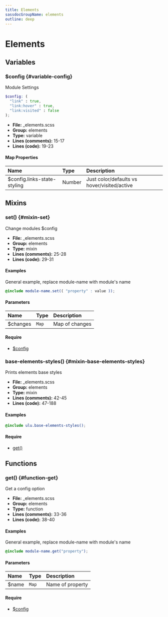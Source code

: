```yaml
---
title: Elements
sassdocGroupName: elements
outline: deep
---
```



# Elements





## Variables




###  $config <Badge text="variable" type="tip" vertical="top" /><Badge text="Map" type="warning" vertical="top" />  {#variable-config} 

  

Module Settings
    
    

``` scss
$config: (
  "link" : true,
  "link:hover" : true,
  "link:visited" : false
);
```
  


<SassdocDetails summaryText="Meta Information">

- **File:** _elements.scss
- **Group:** elements
- **Type:** variable
- **Lines (comments):** 15-17
- **Lines (code):** 19-23

</SassdocDetails>
    
    

#### Map Properties


|Name|Type|Description|
|:--|:--|:--|
|$config.links-state-styling|Number|Just color/defaults vs hover/visited/active|

    
  

## Mixins




###  set() <Badge text="mixin" type="tip" vertical="top" />  {#mixin-set} 

  

Change modules $config
    
    


<SassdocDetails summaryText="Meta Information">

- **File:** _elements.scss
- **Group:** elements
- **Type:** mixin
- **Lines (comments):** 25-28
- **Lines (code):** 29-31

</SassdocDetails>
    
    

#### Examples

General example, replace module-name with module's name      


``` scss
@include module-name.set(( "property" : value ));
```
  



      

#### Parameters


|Name|Type|Description|
|:--|:--|:--|
|$changes|`Map`|Map of changes|

    

#### Require

- [$config](/scss/base/elements/#variable-config)
  


###  base-elements-styles() <Badge text="mixin" type="tip" vertical="top" />  {#mixin-base-elements-styles} 

  

Prints elements base styles
    
    


<SassdocDetails summaryText="Meta Information">

- **File:** _elements.scss
- **Group:** elements
- **Type:** mixin
- **Lines (comments):** 42-45
- **Lines (code):** 47-188

</SassdocDetails>
    
    

#### Examples

      


``` scss
@include ulu.base-elements-styles();
```
  



      

#### Require

- [get()](/scss/base/elements/#function-get)
  
  

## Functions




###  get() <Badge text="function" type="tip" vertical="top" />  {#function-get} 

  

Get a config option
    
    


<SassdocDetails summaryText="Meta Information">

- **File:** _elements.scss
- **Group:** elements
- **Type:** function
- **Lines (comments):** 33-36
- **Lines (code):** 38-40

</SassdocDetails>
    
    

#### Examples

General example, replace module-name with module's name      


``` scss
@include module-name.get("property");
```
  



      

#### Parameters


|Name|Type|Description|
|:--|:--|:--|
|$name|`Map`|Name of property|

    

#### Require

- [$config](/scss/base/elements/#variable-config)
  
  


<script>

  import SassdocPreview from "@ulu/vitepress-sassdoc/lib/assets/components/SassdocPreview.vue";
  import SassdocDetails from "@ulu/vitepress-sassdoc/lib/assets/components/SassdocDetails.vue";
  const sassdocGroup = [{"groupName":"elements","id":"variable-config","uid":"elements-variable-config","title":"$config","groupPath":"/scss/base/elements/","path":"/scss/base/elements/#variable-config"},{"groupName":"elements","id":"mixin-set","uid":"elements-mixin-set","title":"set()","groupPath":"/scss/base/elements/","path":"/scss/base/elements/#mixin-set","previewsByIndex":{}},{"groupName":"elements","id":"function-get","uid":"elements-function-get","title":"get()","groupPath":"/scss/base/elements/","path":"/scss/base/elements/#function-get","previewsByIndex":{}},{"groupName":"elements","id":"mixin-base-elements-styles","uid":"elements-mixin-base-elements-styles","title":"base-elements-styles()","groupPath":"/scss/base/elements/","path":"/scss/base/elements/#mixin-base-elements-styles","previewsByIndex":{}}];
  export default {
    components: {
      SassdocPreview,
      SassdocDetails
    },
    provide: {
      getSassdocItem(uid) {
        return sassdocGroup.find(item => item.uid === uid);
      },
      getSassdocGroup() {
        return sassdocGroup;
      },
      sassdocPreviewOptions: JSON.parse(
        decodeURIComponent(
          `%7B%22previewStyles%22%3A%22%5Cn%20%20%20%20height%3A%2020em%3B%5Cn%20%20%20%20width%3A%20100%25%3B%5Cn%20%20%20%20border%3A%20none%3B%5Cn%20%20%20%20background-color%3A%20%23f9f9f9%3B%5Cn%20%20%20%20border-radius%3A%206px%3B%5Cn%20%20%20%20padding%3A%2012px%3B%5Cn%20%20%20%20margin%3A%201.5em%200%3B%5Cn%20%20%22%2C%22previewHead%22%3A%22%5Cn%20%20%20%20%3Ctitle%3EULU%20Example%3C%2Ftitle%3E%20%5Cn%20%20%20%20%3Cmeta%20charset%3D%5C%22utf-8%5C%22%3E%20%5Cn%20%20%20%20%3Cmeta%20name%3D%5C%22viewport%5C%22%20content%3D%5C%22width%3Ddevice-width%2C%20initial-scale%3D1%5C%22%3E%20%5Cn%20%20%20%20%3Clink%20rel%3D%5C%22stylesheet%5C%22%20href%3D%5C%22%2Ffrontend%2Fulu-frontend.min.css%5C%22%3E%5Cn%20%20%22%2C%22previewScripts%22%3A%22%5Cn%20%20%20%20%3Cscript%20src%3D%5C%22%2Ffrontend%2Fulu-frontend.min.js%5C%22%3E%3C%2Fscript%3E%5Cn%20%20%22%7D`
        )
      )
    }
  }

</script>  
  
  